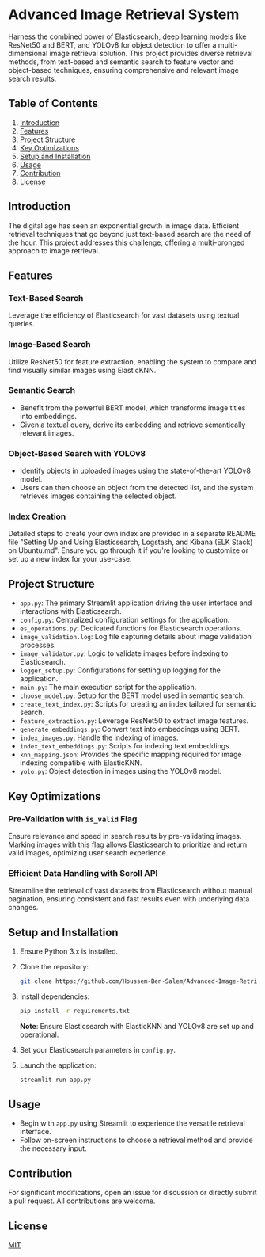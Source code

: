 # Advanced Image Retrieval System

Harness the combined power of Elasticsearch, deep learning models like ResNet50 and BERT, and YOLOv8 for object detection to offer a multi-dimensional image retrieval solution. This project provides diverse retrieval methods, from text-based and semantic search to feature vector and object-based techniques, ensuring comprehensive and relevant image search results.

## Table of Contents

1. [Introduction](#introduction)
2. [Features](#features)
3. [Project Structure](#project-structure)
4. [Key Optimizations](#key-optimizations)
5. [Setup and Installation](#setup-and-installation)
6. [Usage](#usage)
7. [Contribution](#contribution)
8. [License](#license)

## Introduction

The digital age has seen an exponential growth in image data. Efficient retrieval techniques that go beyond just text-based search are the need of the hour. This project addresses this challenge, offering a multi-pronged approach to image retrieval.

## Features

### Text-Based Search
Leverage the efficiency of Elasticsearch for vast datasets using textual queries.

### Image-Based Search
Utilize ResNet50 for feature extraction, enabling the system to compare and find visually similar images using ElasticKNN.

### Semantic Search
- Benefit from the powerful BERT model, which transforms image titles into embeddings.
- Given a textual query, derive its embedding and retrieve semantically relevant images.

### Object-Based Search with YOLOv8
- Identify objects in uploaded images using the state-of-the-art YOLOv8 model.
- Users can then choose an object from the detected list, and the system retrieves images containing the selected object.

### Index Creation
Detailed steps to create your own index are provided in a separate README file "Setting Up and Using Elasticsearch, Logstash, and Kibana (ELK Stack) on Ubuntu.md". Ensure you go through it if you're looking to customize or set up a new index for your use-case.
## Project Structure

- `app.py`: The primary Streamlit application driving the user interface and interactions with Elasticsearch.
- `config.py`: Centralized configuration settings for the application.
- `es_operations.py`: Dedicated functions for Elasticsearch operations.
- `image_validation.log`: Log file capturing details about image validation processes.
- `image_validator.py`: Logic to validate images before indexing to Elasticsearch.
- `logger_setup.py`: Configurations for setting up logging for the application.
- `main.py`: The main execution script for the application.
- `choose_model.py`: Setup for the BERT model used in semantic search.
- `create_text_index.py`: Scripts for creating an index tailored for semantic search.
- `feature_extraction.py`: Leverage ResNet50 to extract image features.
- `generate_embeddings.py`: Convert text into embeddings using BERT.
- `index_images.py`: Handle the indexing of images.
- `index_text_embeddings.py`: Scripts for indexing text embeddings.
- `knn_mapping.json`: Provides the specific mapping required for image indexing compatible with ElasticKNN.
- `yolo.py`: Object detection in images using the YOLOv8 model.

## Key Optimizations

### Pre-Validation with `is_valid` Flag
Ensure relevance and speed in search results by pre-validating images. Marking images with this flag allows Elasticsearch to prioritize and return valid images, optimizing user search experience.

### Efficient Data Handling with Scroll API
Streamline the retrieval of vast datasets from Elasticsearch without manual pagination, ensuring consistent and fast results even with underlying data changes.

## Setup and Installation

1. Ensure Python 3.x is installed.
2. Clone the repository:
    ```bash
    git clone https://github.com/Houssem-Ben-Salem/Advanced-Image-Retrieval-System.git
    ```

3. Install dependencies:
    ```bash
    pip install -r requirements.txt
    ```

   **Note**: Ensure Elasticsearch with ElasticKNN and YOLOv8 are set up and operational.

4. Set your Elasticsearch parameters in `config.py`.

5. Launch the application:
    ```bash
    streamlit run app.py
    ```

## Usage

- Begin with `app.py` using Streamlit to experience the versatile retrieval interface.
- Follow on-screen instructions to choose a retrieval method and provide the necessary input.

## Contribution

For significant modifications, open an issue for discussion or directly submit a pull request. All contributions are welcome.

## License

[MIT](https://choosealicense.com/licenses/mit/)

